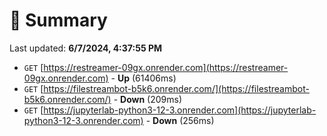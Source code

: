 # 📖 Summary
Last updated: **6/7/2024, 4:37:55 PM**

- `GET` [https://restreamer-09gx.onrender.com](https://restreamer-09gx.onrender.com) - **Up** (61406ms)
- `GET` [https://filestreambot-b5k6.onrender.com/](https://filestreambot-b5k6.onrender.com/) - **Down** (209ms)
- `GET` [https://jupyterlab-python3-12-3.onrender.com](https://jupyterlab-python3-12-3.onrender.com) - **Down** (256ms)
